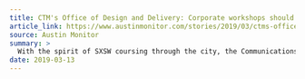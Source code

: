 ```yaml
---
title: CTM's Office of Design and Delivery: Corporate workshops should not be awful
article_link: https://www.austinmonitor.com/stories/2019/03/ctms-office-of-design-and-delivery-corporate-workshops-should-not-be-awful/
source: Austin Monitor
summary: >
  With the spirit of SXSW coursing through the city, the Communications and Technology Management Department’s Office of Design and Delivery Design Lab hosted a Civic Sessions conversation panel Monday, March 11, to talk about best policies that will help governments listen to and understand the needs of their citizens.
date: 2019-03-13
---
```

